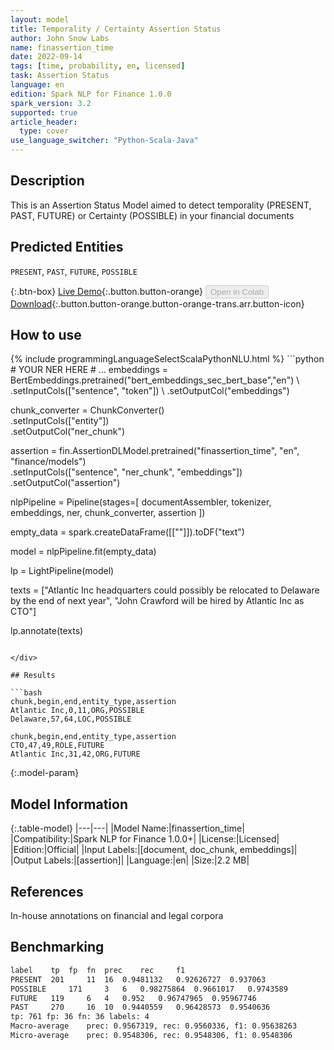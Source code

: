 ```yaml
---
layout: model
title: Temporality / Certainty Assertion Status
author: John Snow Labs
name: finassertion_time
date: 2022-09-14
tags: [time, probability, en, licensed]
task: Assertion Status
language: en
edition: Spark NLP for Finance 1.0.0
spark_version: 3.2
supported: true
article_header:
  type: cover
use_language_switcher: "Python-Scala-Java"
---
```


## Description

This is an Assertion Status Model aimed to detect temporality (PRESENT, PAST, FUTURE) or Certainty (POSSIBLE) in your financial documents

## Predicted Entities

`PRESENT`, `PAST`, `FUTURE`, `POSSIBLE`

{:.btn-box}
[Live Demo](https://demo.johnsnowlabs.com/finance/FINASSERTION_TEMPORALITY){:.button.button-orange}
<button class="button button-orange" disabled>Open in Colab</button>
[Download](https://s3.amazonaws.com/auxdata.johnsnowlabs.com/finance/models/finassertion_time_en_1.0.0_3.2_1663177258898.zip){:.button.button-orange.button-orange-trans.arr.button-icon}

## How to use



<div class="tabs-box" markdown="1">
{% include programmingLanguageSelectScalaPythonNLU.html %}
```python
# YOUR NER HERE
# ...
embeddings = BertEmbeddings.pretrained("bert_embeddings_sec_bert_base","en") \
    .setInputCols(["sentence", "token"]) \
    .setOutputCol("embeddings")

chunk_converter = ChunkConverter() \
    .setInputCols(["entity"]) \
    .setOutputCol("ner_chunk")

assertion = fin.AssertionDLModel.pretrained("finassertion_time", "en", "finance/models")\
    .setInputCols(["sentence", "ner_chunk", "embeddings"]) \
    .setOutputCol("assertion")
    
nlpPipeline = Pipeline(stages=[
    documentAssembler, 
    tokenizer,
    embeddings,
    ner,
    chunk_converter,
    assertion
    ])

empty_data = spark.createDataFrame([[""]]).toDF("text")

model = nlpPipeline.fit(empty_data)

lp = LightPipeline(model)

texts = ["Atlantic Inc headquarters could possibly be relocated to Delaware by the end of next year",
        "John Crawford will be hired by Atlantic Inc as CTO"]

lp.annotate(texts)
```

</div>

## Results

```bash
chunk,begin,end,entity_type,assertion
Atlantic Inc,0,11,ORG,POSSIBLE
Delaware,57,64,LOC,POSSIBLE

chunk,begin,end,entity_type,assertion
CTO,47,49,ROLE,FUTURE
Atlantic Inc,31,42,ORG,FUTURE
```

{:.model-param}
## Model Information

{:.table-model}
|---|---|
|Model Name:|finassertion_time|
|Compatibility:|Spark NLP for Finance 1.0.0+|
|License:|Licensed|
|Edition:|Official|
|Input Labels:|[document, doc_chunk, embeddings]|
|Output Labels:|[assertion]|
|Language:|en|
|Size:|2.2 MB|

## References

In-house annotations on financial and legal corpora

## Benchmarking

```bash
label	 tp	 fp	 fn	 prec	 rec	 f1
PRESENT	 201	 11	 16	 0.9481132	 0.92626727	 0.937063
POSSIBLE	 171	 3	 6	 0.98275864	 0.9661017	 0.9743589
FUTURE	 119	 6	 4	 0.952	 0.96747965	 0.95967746
PAST	 270	 16	 10	 0.9440559	 0.96428573	 0.9540636
tp: 761 fp: 36 fn: 36 labels: 4
Macro-average	 prec: 0.9567319, rec: 0.9560336, f1: 0.95638263
Micro-average	 prec: 0.9548306, rec: 0.9548306, f1: 0.9548306
```
